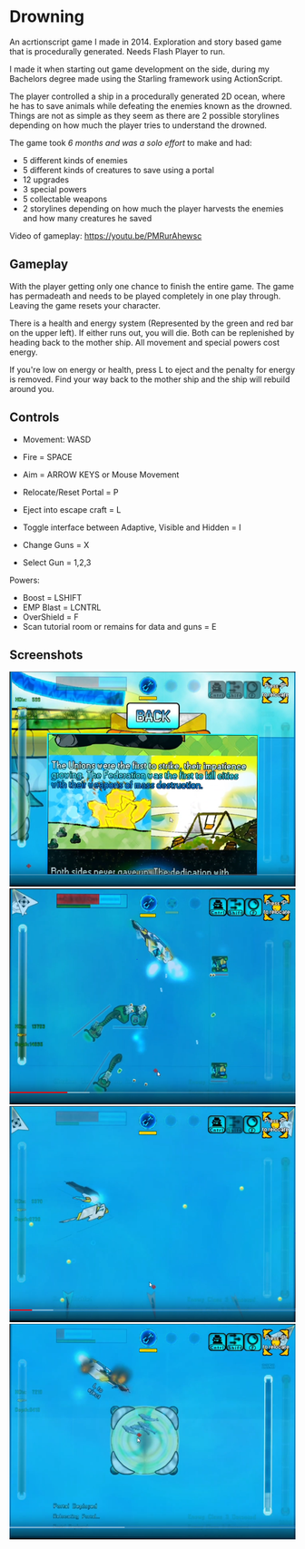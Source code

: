# Drowning
An acrtionscript game I made in 2014. Exploration and story based game that is procedurally generated. Needs Flash Player to run.

I made it when starting out game development on the side, during my Bachelors degree made using the Starling framework using ActionScript. 

The player controlled a ship in a procedurally generated 2D ocean, where he has to save animals while defeating the enemies known as the drowned. Things are not as simple as they seem as there are 2 possible storylines depending on how much the player tries to understand the drowned.

The game took _6 months and was a solo effort_ to make and had:
- 5 different kinds of enemies
- 5 different kinds of creatures to save using a portal
- 12 upgrades
- 3 special powers
- 5 collectable weapons
- 2 storylines depending on how much the player harvests the enemies and how many creatures he saved

Video of gameplay: https://youtu.be/PMRurAhewsc

## Gameplay
With the player getting only one chance to finish the entire game. The game has permadeath and needs to be played completely in one play through. Leaving the game resets your character. 

There is a health and energy system (Represented by the green and red bar on the upper left). If either runs out, you will die. Both can be replenished by heading back to the mother ship. All movement and special powers cost energy.

If you're low on energy or health, press L to eject and the penalty for energy is removed. Find your way back to the mother ship and the ship will rebuild around you.

## Controls
- Movement: WASD
- Fire = SPACE
- Aim = ARROW KEYS or Mouse Movement

- Relocate/Reset Portal = P

- Eject into escape craft = L

- Toggle interface between Adaptive, Visible and Hidden = I

- Change Guns = X

- Select Gun = 1,2,3

Powers:
- Boost = LSHIFT
- EMP Blast = LCNTRL
- OverShield = F
- Scan tutorial room or remains for data and guns = E

## Screenshots
![Screen](https://github.com/RohanMenon92/DrowningPlayableDemo/blob/master/Screenshots/Drowning1.PNG)
![Shield2](https://github.com/RohanMenon92/DrowningPlayableDemo/blob/master/Screenshots/Drowning2.PNG)
![Gameplay](https://github.com/RohanMenon92/DrowningPlayableDemo/blob/master/Screenshots/Drowning3.PNG)
![Save](https://github.com/RohanMenon92/DrowningPlayableDemo/blob/master/Screenshots/Drowning4.PNG)

